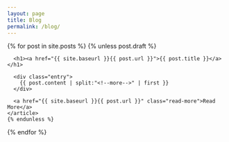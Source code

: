 ```yaml
---
layout: page
title: Blog
permalink: /blog/
---
```


<div class="posts">
  {% for post in site.posts %}
    {% unless post.draft %}
    <article class="post">    

      <h1><a href="{{ site.baseurl }}{{ post.url }}">{{ post.title }}</a></h1>

      <div class="entry">
        {{ post.content | split:"<!--more-->" | first }}
      </div>
      
      <a href="{{ site.baseurl }}{{ post.url }}" class="read-more">Read More</a>
    </article>
    {% endunless %}
  {% endfor %}
</div>
